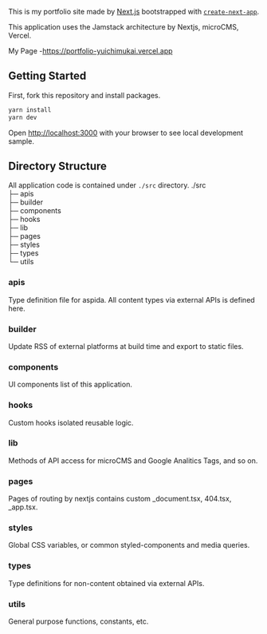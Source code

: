 This is my portfolio site made by [Next.js](https://nextjs.org/) bootstrapped with [`create-next-app`](https://github.com/vercel/next.js/tree/canary/packages/create-next-app).

This application uses the Jamstack architecture by Nextjs, microCMS, Vercel.

My Page
-https://portfolio-yuichimukai.vercel.app

## Getting Started

First, fork this repository and install packages.

```bash
yarn install
yarn dev
```

Open [http://localhost:3000](http://localhost:3000) with your browser to see local development sample.

## Directory Structure
All application code is contained under `./src` directory.
./src<br>
├─ apis<br>
├─ builder<br>
├─ components<br>
├─ hooks<br>
├─ lib<br>
├─ pages<br>
├─ styles<br>
├─ types<br>
└─ utils<br>

### apis
Type definition file for aspida.
All content types via external APIs is defined here.

### builder
Update RSS of external platforms at build time and export to static files.

### components
UI components list of this application.

### hooks
Custom hooks isolated reusable logic.

### lib
Methods of API access for microCMS and Google Analitics Tags, and so on.

### pages
Pages of routing by nextjs contains custom _document.tsx, 404.tsx, _app.tsx.

### styles
Global CSS variables, or common styled-components and media queries.

### types
Type definitions for non-content obtained via external APIs.

### utils
General purpose functions, constants, etc.
